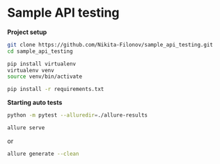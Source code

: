 # Sample API testing

**Project setup**

```sh
git clone https://github.com/Nikita-Filonov/sample_api_testing.git
cd sample_api_testing

pip install virtualenv
virtualenv venv
source venv/bin/activate

pip install -r requirements.txt
```

**Starting auto tests**

```sh
python -m pytest --alluredir=./allure-results
```

```sh
allure serve
```

or

```sh
allure generate --clean
```
